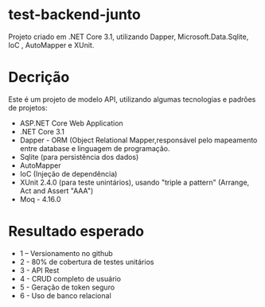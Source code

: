 # test-backend-junto

Projeto criado em .NET Core 3.1, utilizando Dapper, Microsoft.Data.Sqlite, IoC , AutoMapper e XUnit.

# Decrição
Este é um projeto de modelo API, utilizando algumas tecnologias e padrões de projetos:

- ASP.NET Core Web Application
- .NET Core 3.1
- Dapper - ORM (Object Relational Mapper,responsável pelo mapeamento entre database e linguagem de programação.
- Sqlite (para persistência dos dados)
- AutoMapper
- IoC (Injeção de dependência)
- XUnit 2.4.0 (para teste unintários), usando "triple a pattern" (Arrange, Act and Assert "AAA")
- Moq - 4.16.0

# Resultado esperado

- 1 – Versionamento no github
- 2 - 80% de cobertura de testes unitários
- 3 - API Rest
- 4 - CRUD completo de usuário
- 5 - Geração de token seguro
- 6 - Uso de banco relacional
